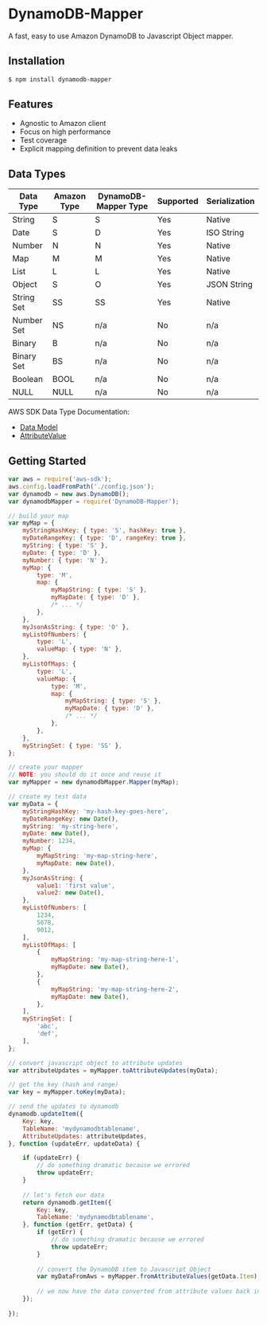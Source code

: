 # DynamoDB-Mapper

A fast, easy to use Amazon DynamoDB to Javascript Object mapper.

## Installation

```bash
$ npm install dynamodb-mapper
```

## Features

* Agnostic to Amazon client
* Focus on high performance
* Test coverage
* Explicit mapping definition to prevent data leaks

## Data Types

| Data Type | Amazon Type | DynamoDB-Mapper Type | Supported | Serialization | 
| --------- | ----------- | -------------------- | --------- | ------------- |
| String    | S           | S                    | Yes       | Native        |
| Date      | S           | D                    | Yes       | ISO String    |
| Number    | N           | N                    | Yes       | Native        |
| Map       | M           | M                    | Yes       | Native        |
| List      | L           | L                    | Yes       | Native        |
| Object    | S           | O                    | Yes       | JSON String   |
| String Set | SS         | SS                   | Yes       | Native        |
| Number Set | NS         | n/a                  | No        | n/a           |
| Binary     | B          | n/a                  | No        | n/a           |
| Binary Set | BS         | n/a                  | No        | n/a           |
| Boolean    | BOOL       | n/a                  | No        | n/a           |
| NULL       | NULL       | n/a                  | No        | n/a           |

AWS SDK Data Type Documentation:

* [Data Model](http://docs.aws.amazon.com/amazondynamodb/latest/developerguide/DataModel.html)
* [AttributeValue](http://docs.aws.amazon.com/amazondynamodb/latest/APIReference/API_AttributeValue.html)

## Getting Started

```js
var aws = require('aws-sdk');
aws.config.loadFromPath('./config.json');
var dynamodb = new aws.DynamoDB();
var dynamodbMapper = require('DynamoDB-Mapper');

// build your map
var myMap = {
    myStringHashKey: { type: 'S', hashKey: true },
    myDateRangeKey: { type: 'D', rangeKey: true },
    myString: { type: 'S' },
    myDate: { type: 'D' },
    myNumber: { type: 'N' },
    myMap: { 
        type: 'M', 
        map: {
            myMapString: { type: 'S' },
            myMapDate: { type: 'D' },
            /* ... */
        },
    },
    myJsonAsString: { type: 'O' },
    myListOfNumbers: {
        type: 'L',
        valueMap: { type: 'N' },
    },
    myListOfMaps: {
        type: 'L',
        valueMap: { 
            type: 'M', 
            map: {
                myMapString: { type: 'S' },
                myMapDate: { type: 'D' },
                /* ... */
            },
        },
    },
    myStringSet: { type: 'SS' },
};

// create your mapper
// NOTE: you should do it once and reuse it
var myMapper = new dynamodbMapper.Mapper(myMap);

// create my test data
var myData = {
    myStringHashKey: 'my-hash-key-goes-here',
    myDateRangeKey: new Date(),
    myString: 'my-string-here',
    myDate: new Date(),
    myNumber: 1234,
    myMap: {
        myMapString: 'my-map-string-here',
        myMapDate: new Date(),
    },
    myJsonAsString: {
        value1: 'first value',
        value2: new Date(),
    },
    myListOfNumbers: [
        1234,
        5678,
        9012,
    ],
    myListOfMaps: [
        {
            myMapString: 'my-map-string-here-1',
            myMapDate: new Date(),
        },
        {
            myMapString: 'my-map-string-here-2',
            myMapDate: new Date(),
        },
    ],
    myStringSet: [
        'abc',
        'def',
    ],
};

// convert javascript object to attribute updates
var attributeUpdates = myMapper.toAttributeUpdates(myData);

// get the key (hash and range)
var key = myMapper.toKey(myData);

// send the updates to dynamodb
dynamodb.updateItem({
    Key: key,
    TableName: 'mydynamodbtablename',
    AttributeUpdates: attributeUpdates,
}, function (updateErr, updateData) {

    if (updateErr) {
        // do something dramatic because we errored
        throw updateErr;
    }
    
    // let's fetch our data
    return dynamodb.getItem({
        Key: key,
        TableName: 'mydynamodbtablename',
    }, function (getErr, getData) {
        if (getErr) {
            // do something dramatic because we errored
            throw updateErr;
        }
        
        // convert the DynamoDB item to Javascript Object
        var myDataFromAws = myMapper.fromAttributeValues(getData.Item);
        
        // we now have the data converted from attribute values back in javascript object format
    });
    
});

```